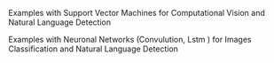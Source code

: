 
Examples with Support Vector Machines for Computational Vision and Natural Language Detection

Examples with Neuronal Networks (Convulution, Lstm ) for Images Classification and Natural Language Detection
